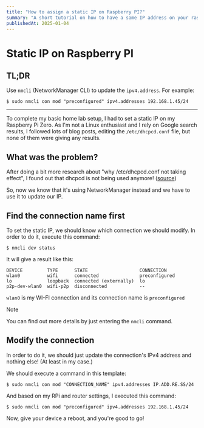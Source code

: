```yaml
---
title: "How to assign a static IP on Raspberry PI?"
summary: "A short tutorial on how to have a same IP address on your raspberry pi"
publishedAt: 2025-01-04
---
```


# Static IP on Raspberry PI

## TL;DR

Use `nmcli` (NetworkManager CLI) to update the `ipv4.address`. For example:

```
$ sudo nmcli con mod "preconfigured" ipv4.addresses 192.168.1.45/24
```

---

To complete my basic home lab setup, I had to set a static IP on my Raspberry Pi Zero. As I'm not a Linux enthusiast and I rely on Google search results, I followed lots of blog posts, editing the `/etc/dhcpcd.conf` file, but none of them were giving any results.

## What was the problem?

After doing a bit more research about "why /etc/dhcpcd.conf not taking effect", I found out that dhcpcd is not being used anymore! ([source](https://raspberrypi.stackexchange.com/questions/37920/how-do-i-set-up-networking-wifi-static-ip-address-on-raspbian-raspberry-pi-os/74428#74428))

So, now we know that it's using NetworkManager instead and we have to use it to update our IP.

## Find the connection name first

To set the static IP, we should know which connection we should modify. In order to do it, execute this command:

```
$ nmcli dev status
```

It will give a result like this:

```
DEVICE         TYPE      STATE                   CONNECTION
wlan0          wifi      connected               preconfigured
lo             loopback  connected (externally)  lo
p2p-dev-wlan0  wifi-p2p  disconnected            --
```

`wlan0` is my WI-FI connection and its connection name is `preconfigured`

> [!NOTE]
> You can find out more details by just entering the `nmcli` command.

## Modify the connection

In order to do it, we should just update the connection's IPv4 address and nothing else! (At least in my case.)

We should execute a command in this template:

```
$ sudo nmcli con mod "CONNECTION_NAME" ipv4.addresses IP.ADD.RE.SS/24
```

And based on my RPi and router settings, I executed this command:

```
$ sudo nmcli con mod "preconfigured" ipv4.addresses 192.168.1.45/24
```

Now, give your device a reboot, and you're good to go!
